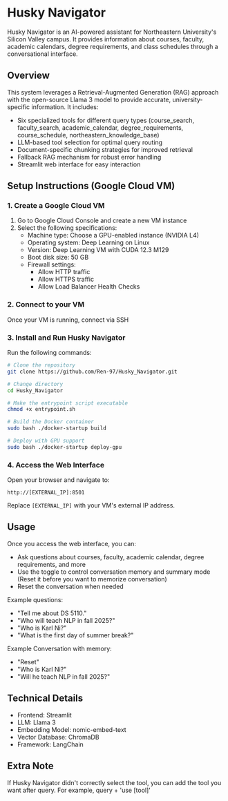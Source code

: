 # Husky Navigator

Husky Navigator is an AI-powered assistant for Northeastern University's Silicon Valley campus. It provides information about courses, faculty, academic calendars, degree requirements, and class schedules through a conversational interface.

## Overview

This system leverages a Retrieval-Augmented Generation (RAG) approach with the open-source Llama 3 model to provide accurate, university-specific information. It includes:

- Six specialized tools for different query types (course_search, faculty_search, academic_calendar, degree_requirements, course_schedule, northeastern_knowledge_base)
- LLM-based tool selection for optimal query routing
- Document-specific chunking strategies for improved retrieval
- Fallback RAG mechanism for robust error handling
- Streamlit web interface for easy interaction

## Setup Instructions (Google Cloud VM)

### 1. Create a Google Cloud VM

1. Go to Google Cloud Console and create a new VM instance
2. Select the following specifications:
   - Machine type: Choose a GPU-enabled instance (NVIDIA L4)
   - Operating system: Deep Learning on Linux
   - Version: Deep Learning VM with CUDA 12.3 M129
   - Boot disk size: 50 GB
   - Firewall settings:
     - Allow HTTP traffic
     - Allow HTTPS traffic
     - Allow Load Balancer Health Checks

### 2. Connect to your VM

Once your VM is running, connect via SSH

### 3. Install and Run Husky Navigator

Run the following commands:

```bash
# Clone the repository
git clone https://github.com/Ren-97/Husky_Navigator.git

# Change directory
cd Husky_Navigator

# Make the entrypoint script executable
chmod +x entrypoint.sh

# Build the Docker container
sudo bash ./docker-startup build

# Deploy with GPU support
sudo bash ./docker-startup deploy-gpu
```

### 4. Access the Web Interface

Open your browser and navigate to:
```
http://[EXTERNAL_IP]:8501
```
Replace `[EXTERNAL_IP]` with your VM's external IP address.

## Usage

Once you access the web interface, you can:

- Ask questions about courses, faculty, academic calendar, degree requirements, and more
- Use the toggle to control conversation memory and summary mode (Reset it before you want to memorize conversation)
- Reset the conversation when needed 

Example questions:
- "Tell me about DS 5110."
- "Who will teach NLP in fall 2025?"
- "Who is Karl Ni?"
- "What is the first day of summer break?"

Example Conversation with memory:
- "Reset"
- "Who is Karl Ni?"
- "Will he teach NLP in fall 2025?"

## Technical Details

- Frontend: Streamlit
- LLM: Llama 3
- Embedding Model: nomic-embed-text
- Vector Database: ChromaDB
- Framework: LangChain

## Extra Note
If Husky Navigator didn't correctly select the tool, you can add the tool you want after query.
For example, query + 'use [tool]'
